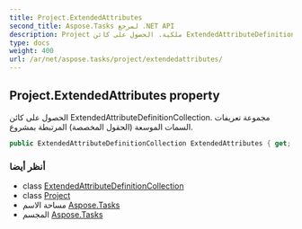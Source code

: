 ```yaml
---
title: Project.ExtendedAttributes
second_title: Aspose.Tasks لمرجع .NET API
description: Project ملكية. الحصول على كائن ExtendedAttributeDefinitionCollection. مجموعة تعريفات السمات الموسعة الحقول المخصصة المرتبطة بمشروع.
type: docs
weight: 400
url: /ar/net/aspose.tasks/project/extendedattributes/
---
```

## Project.ExtendedAttributes property

الحصول على كائن ExtendedAttributeDefinitionCollection. مجموعة تعريفات السمات الموسعة (الحقول المخصصة) المرتبطة بمشروع.

```csharp
public ExtendedAttributeDefinitionCollection ExtendedAttributes { get; }
```

### أنظر أيضا

* class [ExtendedAttributeDefinitionCollection](../../extendedattributedefinitioncollection/)
* class [Project](../)
* مساحة الاسم [Aspose.Tasks](../../project/)
* المجسم [Aspose.Tasks](../../../)


